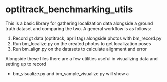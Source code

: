# optitrack_benchmarking_utils

This is a basic library for gathering localization data alongside a ground truth dataset and comparing the two.
A general workflow is as follows:
1. Record gt data (optitrack, april tag) alongside photos with bm_record.py
2. Run bm_localize.py on the created photos to get localization poses
3. Run bm_align.py on the datasets to calculate alignment and error

Alongside these files there are a few utilities useful in visualizing data and setting up to record
 - bm_visualize.py and bm_sample_visualize.py will show a 